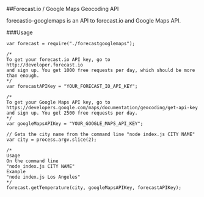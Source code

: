 ##Forecast.io / Google Maps Geocoding API 

forecastio-googlemaps is an API to forecast.io and Google Maps API.

###Usage

```
var forecast = require("./forecastgooglemaps");

/*
To get your forecast.io API key, go to
http://developer.forecast.io
and sign up. You get 1000 free requests per day, which should be more than enough.
*/
var forecastAPIKey = "YOUR_FORECAST_IO_API_KEY";

/*
To get your Google Maps API key, go to
https://developers.google.com/maps/documentation/geocoding/get-api-key
and sign up. You get 2500 free requests per day.
*/
var googleMapsAPIKey = "YOUR_GOOGLE_MAPS_API_KEY";

// Gets the city name from the command line "node index.js CITY NAME"
var city = process.argv.slice(2);

/*
Usage
On the command line
"node index.js CITY NAME"
Example
"node index.js Los Angeles"
*/
forecast.getTemperature(city, googleMapsAPIKey, forecastAPIKey);


```
